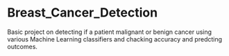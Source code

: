 # Breast_Cancer_Detection
Basic project on detecting if a patient malignant or benign cancer using various Machine Learning classifiers and chacking accuracy and predcting outcomes.
